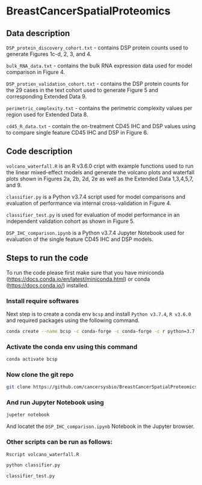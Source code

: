 # BreastCancerSpatialProteomics

## Data description 

`DSP_protein_discovery_cohort.txt` - contains DSP protein counts used to generate Figures 1c-d, 2, 3, and 4.

`bulk_RNA_data.txt` - contains the bulk RNA expression data used for model comparison in Figure 4.

`DSP_protien_validation_cohort.txt` - contains the DSP protein counts for the 29 cases  in the text cohort used to generate Figure 5 and corresponding Extended Data 9.

`perimetric_complexity.txt` - contains the perimetric complexity values per region used for Extended Data 8. 

`cd45_R_data.txt` - contain the on-treatment CD45 IHC and DSP values using to compare single feature CD45 IHC and DSP in Figure 6.  

## Code description

`volcano_waterfall.R` is an R v3.6.0 cript with example functions used to run the linear mixed-effect models and generate the volcano plots and waterfall plots shown in Figures 2a, 2b, 2d, 2e as well as the Extended Data 1,3,4,5,7, and 9.

`classifier.py` is a Python v3.7.4 script used for model comparisons and evaluation of performance via internal cross-validation in Figure 4.

`classifier_test.py` is used for evaluation of model performance in an independent validation cohort as shown in Figure 5. 

`DSP_IHC_comparison.ipynb` is a Python v3.7.4 Jupyter Notebook used for evaluation of the single feature CD45 IHC and DSP models.



## Steps to run the code

To run the code please first make sure that you have miniconda (https://docs.conda.io/en/latest/miniconda.html) or conda (https://docs.conda.io/) installed.


### Install require softwares

Next step is to create a conda env `bcsp` and install `Python v3.7.4`, `R v3.6.0` and required packages using the following command.

``` bash
conda create --name bcsp -c conda-forge -c conda-forge -c r python=3.7.4 jupyter pandas=0.25.1 numpy=1.17.2 scipy=1.3.1 scikit-learn=0.21.3 pystan=2.19.1.1 seaborn=0.9.0 statsmodels=0.10.1 arviz=0.10.0 matplotlib=3.1.2 blackcellmagic r-base=3.6.0 r-vioplot=0.3.2 r-zoo=1.8-6 r-sm=2.2-5.6 r-ggrepel=0.8.1 r-ggplot2=3.3.0 r-reshape=0.8.8 r-tidyr=1.0.3 r-lmerTest=3.1-0 r-lme4=1.1-21 r-matrix=1.2-17 r-dplyr=0.8.5 r-ggeffects
```

### Activate the conda env using this command

``` bash
conda activate bcsp
```

### Now clone the git repo

``` bash
git clone https://github.com/cancersysbio/BreastCancerSpatialProteomics.git BCSP && cd BCSP
```

### And run Jupyter Notebook using
``` bash
jupeter notebook
```
And locatet the `DSP_IHC_comparison.ipynb` Notebook in the Jupyter browser.

### Other scripts can be run as follows:

``` bash
Rscript volcano_waterfall.R
```
``` bash
python classifier.py
```
``` bash
classifier_test.py
```


